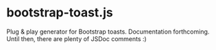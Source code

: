 # bootstrap-toast.js
Plug &amp; play generator for Bootstrap toasts.
Documentation forthcoming. Until then, there are plenty of JSDoc comments :)

